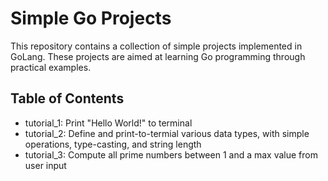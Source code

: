 # Simple Go Projects

This repository contains a collection of simple projects implemented in GoLang. These projects are aimed at learning Go programming through practical examples.


Table of Contents
-
* tutorial_1: Print "Hello World!" to terminal
* tutorial_2: Define and print-to-termial various data types, with simple operations, type-casting, and string length
* tutorial_3: Compute all prime numbers between 1 and a max value from user input
